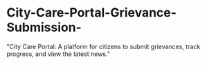 # City-Care-Portal-Grievance-Submission-
"City Care Portal: A platform for citizens to submit grievances, track progress, and view the latest news."
